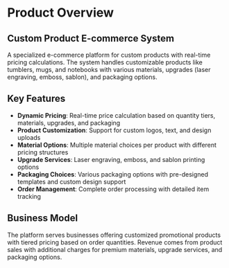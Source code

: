 # Product Overview

## Custom Product E-commerce System

A specialized e-commerce platform for custom products with real-time pricing calculations. The system handles customizable products like tumblers, mugs, and notebooks with various materials, upgrades (laser engraving, emboss, sablon), and packaging options.

## Key Features

- **Dynamic Pricing**: Real-time price calculation based on quantity tiers, materials, upgrades, and packaging
- **Product Customization**: Support for custom logos, text, and design uploads
- **Material Options**: Multiple material choices per product with different pricing structures
- **Upgrade Services**: Laser engraving, emboss, and sablon printing options
- **Packaging Choices**: Various packaging options with pre-designed templates and custom design support
- **Order Management**: Complete order processing with detailed item tracking

## Business Model

The platform serves businesses offering customized promotional products with tiered pricing based on order quantities. Revenue comes from product sales with additional charges for premium materials, upgrade services, and packaging options.